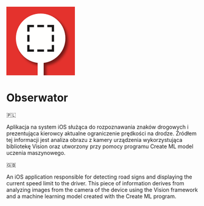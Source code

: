 ![Obserwator](Assets.xcassets/AppIcon.appiconset/iphone-app@3x.png)

# Obserwator

🇵🇱

Aplikacja na system iOS służąca do rozpoznawania znaków drogowych i prezentująca kierowcy aktualne ograniczenie prędkości na drodze. Źródłem tej informacji jest analiza obrazu z kamery urządzenia wykorzystująca bibliotekę Vision oraz utworzony przy pomocy programu Create ML model uczenia maszynowego.

🇬🇧

An iOS application responsible for detecting road signs and displaying the current speed limit to the driver. This piece of information derives from analyzing images from the camera of the device using the Vision framework and a machine learning model created with the Create ML program.
